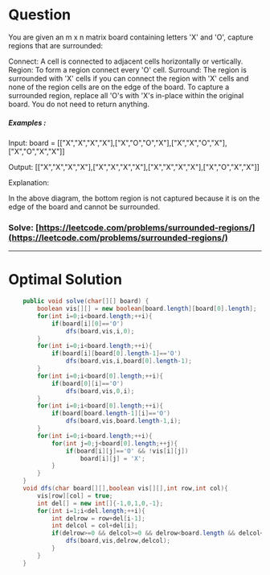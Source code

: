 # Question  

You are given an m x n matrix board containing letters 'X' and 'O', capture regions that are surrounded:

Connect: A cell is connected to adjacent cells horizontally or vertically.
Region: To form a region connect every 'O' cell.
Surround: The region is surrounded with 'X' cells if you can connect the region with 'X' cells and none of the region cells are on the edge of the board.
To capture a surrounded region, replace all 'O's with 'X's in-place within the original board. You do not need to return anything.



##### Examples :

Input: board = [["X","X","X","X"],["X","O","O","X"],["X","X","O","X"],["X","O","X","X"]]

Output: [["X","X","X","X"],["X","X","X","X"],["X","X","X","X"],["X","O","X","X"]]

Explanation:


In the above diagram, the bottom region is not captured because it is on the edge of the board and cannot be surrounded.




### Solve: [https://leetcode.com/problems/surrounded-regions/](https://leetcode.com/problems/surrounded-regions/)

*** 

# Optimal Solution 

``` java
    public void solve(char[][] board) {
        boolean vis[][] = new boolean[board.length][board[0].length];
        for(int i=0;i<board.length;++i){
            if(board[i][0]=='O')
                dfs(board,vis,i,0);
        }
        for(int i=0;i<board.length;++i){
            if(board[i][board[0].length-1]=='O')
                dfs(board,vis,i,board[0].length-1);
        }
        for(int i=0;i<board[0].length;++i){
            if(board[0][i]=='O')
                dfs(board,vis,0,i);
        }
        for(int i=0;i<board[0].length;++i){
            if(board[board.length-1][i]=='O')
                dfs(board,vis,board.length-1,i);
        }
        for(int i=0;i<board.length;++i){
            for(int j=0;j<board[0].length;++j){
                if(board[i][j]=='O' && !vis[i][j])
                    board[i][j] = 'X';
            }
        }
    }
    void dfs(char board[][],boolean vis[][],int row,int col){
        vis[row][col] = true;
        int del[] = new int[]{-1,0,1,0,-1};
        for(int i=1;i<del.length;++i){
            int delrow = row+del[i-1];
            int delcol = col+del[i];
            if(delrow>=0 && delcol>=0 && delrow<board.length && delcol<board[0].length && !vis[delrow][delcol] && board[delrow][delcol]=='O'){
                dfs(board,vis,delrow,delcol);
            }
        }
    }
```